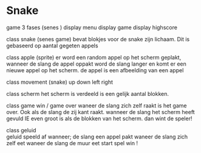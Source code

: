 # Snake
game 3 fases  (senes )
    display menu 
    display game 
    display highscore 

class snake (senes game)
 bevat blokjes voor de snake zijn lichaam. Dit is gebaseerd op aantal gegeten appels

class apple (sprite) 
    er word een random appel op het scherm geplakt, wanneer de slang de appel oppakt word de slang langer en komt er een nieuwe appel op het scherm. 
    de appel is een afbeelding van een appel 

class movement (snake)
    up down left right 

class scherm
    het scherm is verdeeld is een gelijk aantal blokken.


class game win / game over 
    waneer de slang zich zelf raakt is het game over. Ook als de slang de zij kant raakt. 
    wanneer de slang het scherm heeft gevuld IE even groot is als de blokken van het scherm. dan wint de speler!

class geluid    
    geluid speeld af wanneer;
        de slang een appel pakt 
        waneer de slang zich zelf eet 
        waneer de slang de muur eet
        start spel 
        win !